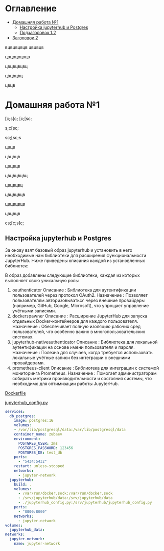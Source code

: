 # Оглавление
- [Домашняя работа №1](#домашняя-работа-1)
  - [Настройка jupyterhub и Postgres](#настройка-jupyterhub-и-postgres)
  - [Подзаголовок 1.2](#подзаголовок-12)
- [Заголовок 2](#заголовок-2)


вцвцвцвцв
цвцвцв


цвцвцвцвцв



цвцвцвцвц



цвцвцвц




цвцв
# Домашняя работа №1
[c;s[c;
[c;[sc;

s;c[sc;


sc;[sc;s


цвцв


цвцвцв


цвцвцв



цвцвцвцвц


цвцвцвц


цвцвцвцв



цвцвцвцв



цвцвцв

cs;[c;s[c;
## Настройка jupyterhub и Postgres

За онову взят базовый образ jupyterhub и установить в него необходимые нам библиотеки для расширения функциональности JupyterHub. Ниже приведены описания каждой из установленных библиотек:

В образ добавлены следующие библиотеки, каждая из которых выполняет свою уникальную роль:

1. oauthenticator
Описание : Библиотека для аутентификации пользователей через протокол OAuth2.
Назначение : Позволяет пользователям авторизовываться через внешние провайдеры (например, GitHub, Google, Microsoft), что упрощает управление учётными записями.
2. dockerspawner
Описание : Расширение JupyterHub для запуска отдельных Docker-контейнеров для каждого пользователя.
Назначение : Обеспечивает полную изоляцию рабочих сред пользователей, что особенно важно в многопользовательских системах.
3. jupyterhub-nativeauthenticator
Описание : Библиотека для локальной аутентификации на основе имени пользователя и пароля.
Назначение : Полезна для случаев, когда требуется использовать локальные учётные записи без интеграции с внешними провайдерами.
4. prometheus-client
Описание : Библиотека для интеграции с системой мониторинга Prometheus.
Назначение : Помогает администраторам собирать метрики производительности и состояния системы, что необходимо для оптимизации работы JupyterHub.

[Dockerfile](https://github.com/Zubaev/jupyterhub_docker_postgres/blob/main/jupyterhub/Dockerfile)

[jupyterhub_config.py](https://github.com/Zubaev/jupyterhub_docker_postgres/blob/main/jupyterhub/jupyterhub_config.py)

```yaml
services:
  db_postgres:
    image: postgres:16
    volumes:
    - /var/lib/postgresql/data:/var/lib/postgresql/data
    container_name: zubaev
    environment:
      POSTGRES_USER: zms
      POSTGRES_PASSWORD: 123456
      POSTGRES_DB: test_db
    ports:
      - "5434:5432"
    restart: unless-stopped
    networks:
      - jupyter-network
  jupyterhub:
    build: .
    volumes:
      - /var/run/docker.sock:/var/run/docker.sock
      - /srv/jupyterhub/data:/srv/jupyterhub/data
      - ./jupyterhub_config.py:/srv/jupyterhub/jupyterhub_config.py
    ports:
      - "8000:8000"
    networks:
      - jupyter-network
volumes:
  jupyterhub_data:
networks:
  jupyter-network:
    name: jupyter-network

